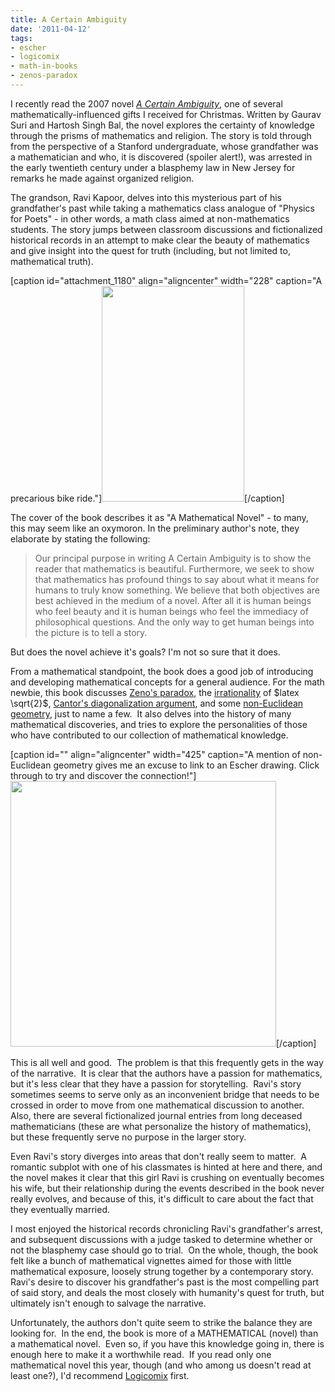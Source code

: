 ```yaml
---
title: A Certain Ambiguity
date: '2011-04-12'
tags:
- escher
- logicomix
- math-in-books
- zenos-paradox
---
```


I recently read the 2007 novel <a href="http://en.wikipedia.org/wiki/A_Certain_Ambiguity"><em>A Certain Ambiguity</em></a>, one of several mathematically-influenced gifts I received for Christmas.  Written by Gaurav Suri and Hartosh Singh Bal, the novel explores the certainty of knowledge through the prisms of mathematics and religion.  The story is told through from the perspective of a Stanford undergraduate, whose grandfather was a mathematician and who, it is discovered (spoiler alert!), was arrested in the early twentieth century under a blasphemy law in New Jersey for remarks he made against organized religion.

The grandson, Ravi Kapoor, delves into this mysterious part of his grandfather's past while taking a mathematics class analogue of "Physics for Poets" - in other words, a math class aimed at non-mathematics students.  The story jumps between classroom discussions and fictionalized historical records in an attempt to make clear the beauty of mathematics and give insight into the quest for truth (including, but not limited to, mathematical truth).

[caption id="attachment_1180" align="aligncenter" width="228" caption="A precarious bike ride."]<a href="http://www.mathgoespop.com/images/2011/04/certamb.jpg"><img class="size-full wp-image-1180" title="certamb" src="http://www.mathgoespop.com/images/2011/04/certamb.jpg" alt="" width="228" height="345" /></a>[/caption]

The cover of the book describes it as "A Mathematical Novel" - to many, this may seem like an oxymoron.  In the preliminary author's note, they elaborate by stating the following:
<blockquote>Our principal purpose in writing A Certain Ambiguity is to show the reader that mathematics is beautiful.  Furthermore, we seek to show that mathematics has profound things to say about what it means for humans to truly know something.  We believe that both objectives are best achieved in the medium of a novel.  After all it is human beings who feel beauty and it is human beings who feel the immediacy of philosophical questions.  And the only way to get human beings into the picture is to tell a story.</blockquote>
But does the novel achieve it's goals?  I'm not so sure that it does.

From a mathematical standpoint, the book does a good job of introducing and developing mathematical concepts for a general audience.  For the math newbie, this book discusses <a href="http://en.wikipedia.org/wiki/Zeno%27s_paradoxes#The_dichotomy_paradox">Zeno's paradox</a>, the <a href="http://en.wikipedia.org/wiki/Square_root_of_2#Proofs_of_irrationality">irrationality</a> of $latex \sqrt{2}$, <a href="http://en.wikipedia.org/wiki/Cantor%27s_diagonal_argument">Cantor's diagonalization argument</a>, and some <a href="http://en.wikipedia.org/wiki/Non-Euclidean_geometry">non-Euclidean geometry</a>, just to name a few.  It also delves into the history of many mathematical discoveries, and tries to explore the personalities of those who have contributed to our collection of mathematical knowledge.

[caption id="" align="aligncenter" width="425" caption="A mention of non-Euclidean geometry gives me an excuse to link to an Escher drawing.  Click through to try and discover the connection!"]<a href="http://en.wikipedia.org/wiki/M._C._Escher"><img src="http://upload.wikimedia.org/wikipedia/en/5/55/Escher_Circle_Limit_III.jpg" alt="" width="425" height="425" /></a>[/caption]

This is all well and good.  The problem is that this frequently gets in the way of the narrative.  It is clear that the authors have a passion for mathematics, but it's less clear that they have a passion for storytelling.  Ravi's story sometimes seems to serve only as an inconvenient bridge that needs to be crossed in order to move from one mathematical discussion to another.  Also, there are several fictionalized journal entries from long deceased mathematicians (these are what personalize the history of mathematics), but these frequently serve no purpose in the larger story.

Even Ravi's story diverges into areas that don't really seem to matter.  A romantic subplot with one of his classmates is hinted at here and there, and the novel makes it clear that this girl Ravi is crushing on eventually becomes his wife, but their relationship during the events described in the book never really evolves, and because of this, it's difficult to care about the fact that they eventually married.

I most enjoyed the historical records chronicling Ravi's grandfather's arrest, and subsequent discussions with a judge tasked to determine whether or not the blasphemy case should go to trial.  On the whole, though, the book felt like a bunch of mathematical vignettes aimed for those with little mathematical exposure, loosely strung together by a contemporary story.  Ravi's desire to discover his grandfather's past is the most compelling part of said story, and deals the most closely with humanity's quest for truth, but ultimately isn't enough to salvage the narrative.

Unfortunately, the authors don't quite seem to strike the balance they are looking for.  In the end, the book is more of a MATHEMATICAL (novel) than a mathematical novel.  Even so, if you have this knowledge going in, there is enough here to make it a worthwhile read.  If you read only one mathematical novel this year, though (and who among us doesn't read at least one?), I'd recommend <a href="http://www.mathgoespop.com/2009/12/math-in-books-logicomix.html">Logicomix</a> first.
